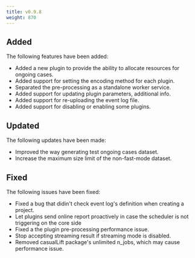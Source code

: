 ```yaml
---
title: v0.9.8
weight: 870
---
```


## Added

The following features have been added:

- Added a new plugin to provide the ability to allocate resources for ongoing cases.
- Added support for setting the encoding method for each plugin.
- Separated the pre-processing as a standalone worker service.
- Added support for updating plugin parameters, additional info.
- Added support for re-uploading the event log file.
- Added support for disabling or enabling some plugins.

## Updated

The following updates have been made:

- Improved the way generating test ongoing cases dataset.
- Increase the maximum size limit of the non-fast-mode dataset.

## Fixed

The following issues have been fixed:

- Fixed a bug that didin't check event log's definition when creating a project.
- Let plugins send online report proactively in case the scheduler is not triggering on the core side
- Fixed a the plugin pre-processing performance issue.
- Stop accepting streaming result if streaming mode is disabled.
- Removed casualLift package's unlimited n_jobs, which may cause performance issue.
